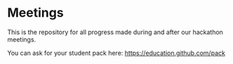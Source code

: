 Meetings
========

This is the repository for all progress made during and after our hackathon meetings.

You can ask for your student pack here: https://education.github.com/pack
